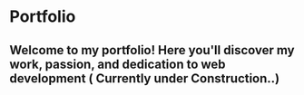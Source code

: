 # Portfolio
## Welcome to my portfolio! Here you'll discover my work, passion, and dedication to web development ( Currently under Construction..)

